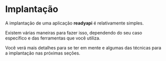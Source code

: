 # Implantação

A implantação de uma aplicação **readyapi** é relativamente simples.

Existem várias maneiras para fazer isso, dependendo do seu caso específico e das ferramentas que você utiliza.

Você verá mais detalhes para se ter em mente e algumas das técnicas para a implantação nas próximas seções.

